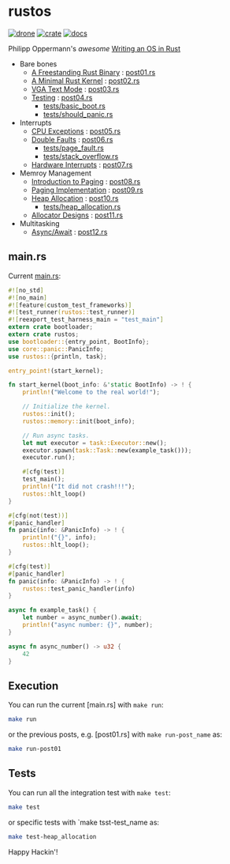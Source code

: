 # rustos

[![drone]](https://cloud.drone.io/keithnoguchi/rustos)
[![crate]](https://lib.rs/rustos)
[![docs]](https://docs.rs/rustos)

Philipp Oppermann's *awesome* [Writing an OS in Rust]

- Bare bones
  - [A Freestanding Rust Binary] : [post01.rs](examples/post01.rs)
  - [A Minimal Rust Kernel] : [post02.rs](examples/post02.rs)
  - [VGA Text Mode] : [post03.rs](examples/post03.rs)
  - [Testing] : [post04.rs](examples/post04.rs)
    - [tests/basic_boot.rs](tests/basic_boot.rs)
    - [tests/should_panic.rs](tests/should_panic.rs)
- Interrupts
  - [CPU Exceptions] : [post05.rs](examples/post05.rs)
  - [Double Faults] : [post06.rs](examples/post06.rs)
    - [tests/page_fault.rs](tests/page_fault.rs)
    - [tests/stack_overflow.rs](tests/stack_overflow.rs)
  - [Hardware Interrupts] : [post07.rs](examples/post07.rs)
- Memroy Management
  - [Introduction to Paging] : [post08.rs](examples/post08.rs)
  - [Paging Implementation] : [post09.rs](examples/post09.rs)
  - [Heap Allocation] : [post10.rs](examples/post10.rs)
    - [tests/heap_allocation.rs](tests/heap_allocation.rs)
  - [Allocator Designs] : [post11.rs](examples/post11.rs)
- Multitasking
  - [Async/Await] : [post12.rs](examples/post12.rs)

## main.rs

Current [main.rs](src/main.rs):

```rust
#![no_std]
#![no_main]
#![feature(custom_test_frameworks)]
#![test_runner(rustos::test_runner)]
#![reexport_test_harness_main = "test_main"]
extern crate bootloader;
extern crate rustos;
use bootloader::{entry_point, BootInfo};
use core::panic::PanicInfo;
use rustos::{println, task};

entry_point!(start_kernel);

fn start_kernel(boot_info: &'static BootInfo) -> ! {
    println!("Welcome to the real world!");

    // Initialize the kernel.
    rustos::init();
    rustos::memory::init(boot_info);

    // Run async tasks.
    let mut executor = task::Executor::new();
    executor.spawn(task::Task::new(example_task()));
    executor.run();

    #[cfg(test)]
    test_main();
    println!("It did not crash!!!");
    rustos::hlt_loop()
}

#[cfg(not(test))]
#[panic_handler]
fn panic(info: &PanicInfo) -> ! {
    println!("{}", info);
    rustos::hlt_loop();
}

#[cfg(test)]
#[panic_handler]
fn panic(info: &PanicInfo) -> ! {
    rustos::test_panic_handler(info)
}

async fn example_task() {
    let number = async_number().await;
    println!("async number: {}", number);
}

async fn async_number() -> u32 {
    42
}
```

## Execution

You can run the current [main.rs] with `make run`:

```sh
make run
```

or the previous posts, e.g. [post01.rs] with `make run-post_name` as:

```sh
make run-post01
```

## Tests

You can run all the integration test with `make test`:

```sh
make test
```

or specific tests with `make tsst-test_name as:

```sh
make test-heap_allocation
```

Happy Hackin'!

[drone]: https://cloud.drone.io/api/badges/keithnoguchi/rustos/status.svg
[crate]: https://img.shields.io/crates/v/rustos.svg
[docs]: https://docs.rs/rustos/badge.svg
[writing an os in rust]: https://os.phil-opp.com/
[a freestanding rust binary]: https://os.phil-opp.com/freestanding-rust-binary/
[a minimal rust kernel]: https://os.phil-opp.com/minimal-rust-kernel/
[vga text mode]: https://os.phil-opp.com/vga-text-mode/
[testing]: https://os.phil-opp.com/testing/
[cpu exceptions]: https://os.phil-opp.com/cpu-exceptions/
[double faults]: https://os.phil-opp.com/double-fault-exceptions/
[hardware interrupts]: https://os.phil-opp.com/hardware-interrupts/
[introduction to paging]: https://os.phil-opp.com/paging-introduction/
[paging implementation]: https://os.phil-opp.com/paging-implementation/
[heap allocation]: https://os.phil-opp.com/heap-allocation/
[allocator designs]: https://os.phil-opp.com/allocator-designs/
[async/await]: https://os.phil-opp.com/async-await/
